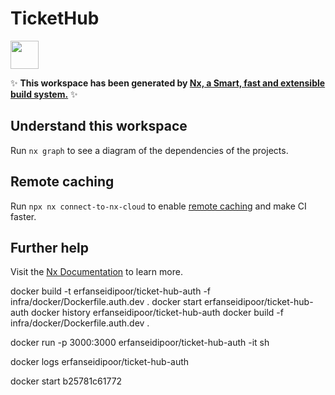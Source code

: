 # TicketHub

<a alt="Nx logo" href="https://nx.dev" target="_blank" rel="noreferrer"><img src="https://raw.githubusercontent.com/nrwl/nx/master/images/nx-logo.png" width="45"></a>

✨ **This workspace has been generated by [Nx, a Smart, fast and extensible build system.](https://nx.dev)** ✨

## Understand this workspace

Run `nx graph` to see a diagram of the dependencies of the projects.

## Remote caching

Run `npx nx connect-to-nx-cloud` to enable [remote caching](https://nx.app) and make CI faster.

## Further help

Visit the [Nx Documentation](https://nx.dev) to learn more.

docker build -t erfanseidipoor/ticket-hub-auth -f infra/docker/Dockerfile.auth.dev .
docker start erfanseidipoor/ticket-hub-auth
docker history erfanseidipoor/ticket-hub-auth
docker build -f infra/docker/Dockerfile.auth.dev .

docker run -p 3000:3000 erfanseidipoor/ticket-hub-auth -it sh

docker logs erfanseidipoor/ticket-hub-auth

docker start b25781c61772
